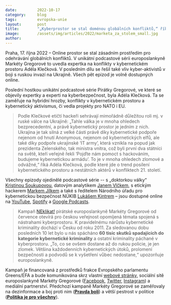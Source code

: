 ```yaml
---
date:         2022-10-17
category:     blog
tags:         evropska-unie
layout:       post
title:        "„Kyberprostor se stal doménou globálních konfliktů,“ říká expertka v podcastu Pirátky Gregorové"
image:        /assets/img/articles/2022/marketa_za_stolem_small.jpg
author:       
---
```


Praha, 17. října 2022 – Online prostor se stal zásadním prostředím pro odehrávání globálních konfliktů. V unikátní podcastové sérii europoslankyně Markéty Gregorové to uvedla expertka na konflikty v kybernetickém prostoru Adéla Klečková. V posledním dílu se řešil také vliv kyber-aktivistů v boji s ruskou invazí na Ukrajině. Všech pět epizod je volně dostupných online.

Poslední hostkou unikátní podcastové série Pirátky Gregorové, ve které se objevily expertky a experti na kyberbezpečnost, byla Adéla Klečková. Ta se zaměřuje na hybridní hrozby, konflikty v kybernetickém prostoru a kybernetický aktivismus, či vedla projekty pro NATO i EU.

> Podle Klečkové etičtí hackeři sehrávají mimořádně důležitou roli mj. v ruské válce na Ukrajině: „Tahle válka je v mnoha ohledech bezprecedentní, a právě kybernetický prostor je jedním z nich. Ukrajina je tak silná z velké části právě díky kybernetické podpoře nejenom od hnutí Anonymous, nejenom od kybernetických elfů, ale také díky podpoře ukrajinské ‘IT army’, která vznikla na popud jak prezidenta Zelenského, tak ministra vnitra, což byli první dva státníci na světě, kteří veřejně řekli ‘Pojďte nám pomoct s hackováním, budujeme kybernetickou armádu’. To je v mnoha ohledech zlomové a odvážné,“ říká Adéla Klečková, podle které jde o trend posílení kybernetického prostoru a nestátních aktérů v konfliktech 21. století.

Všechny epizody ojedinělé podcastové série -- s „doktorkou války“ [Kristinou Soukupovou](https://www.youtube.com/watch?v=2dhQMJTy3a4), datovým analytikem [Janem Vlčkem](https://www.youtube.com/watch?v=RVAuqDyeJpU), s etickým hackerem [Markem Jílkem](https://www.youtube.com/watch?v=4o7GbOLkK60) a také s ředitelem Národního úřadu pro kybernetickou bezpečnost NÚKIB [Lukášem Kintrem](https://www.youtube.com/watch?v=W4xzz-TQQ_I) – jsou dostupné online na [YouTube](https://www.youtube.com/playlist?list=PLGw15PQJpHxWTKq4RrekVBOYkuhUCKMg7), [Spotify](https://open.spotify.com/show/6J41P78xuf0gMzinENu3uI) a [Google Podcasts](https://podcasts.google.com/feed/aHR0cHM6Ly9uZWtsaWthdC5ldS9mZWVkL3BvZGNhc3Q).

> Kampaň [NEklikat!](https://neklikat.eu/) pirátské europoslankyně Markéty Gregorové od července otevírá pro českou veřejnost opomíjená témata spojená s nástrahami kyberprostoru. K pravidelnému nárůstu kybernetické kriminality dochází v Česku od roku 2011. Za sledovanou dobu posledních 10 let bylo u nás spácháno **60 tisíc skutků spadajících do kategorie kybernetické kriminality** a ostatní kriminality páchané v kyberprostoru. „To, co se ovšem dostane až do rukou policie, je jen zlomek. Většina každodenních kybernetických útoků, prolomení bezpečnosti a podvodů se k vyšetření vůbec nedostane,“ upozorňuje europoslankyně.

Kampaň je financovaná z prostředků frakce Evropského parlamentu Greens/EFA a bude komunikována skrz vlastní [webové stránky](https://neklikat.eu/), sociální sítě europoslankyně Markéty Gregorové ([Facebook](https://www.facebook.com/MEPGregorova), [Twitter](https://twitter.com/MarketkaG), [Instagram](https://www.instagram.com/ruzovarebelka/)) a mediální partnerství. Předchozí kampaně Markéty Gregorové se zaměřovaly na dezinformace a boj proti nim (**[Pravda bolí](https://pravdaboli.eu/)**) a větší pestrost v politice (**[Politika je pro všechny](https://politikaprovsechny.eu/)**).
